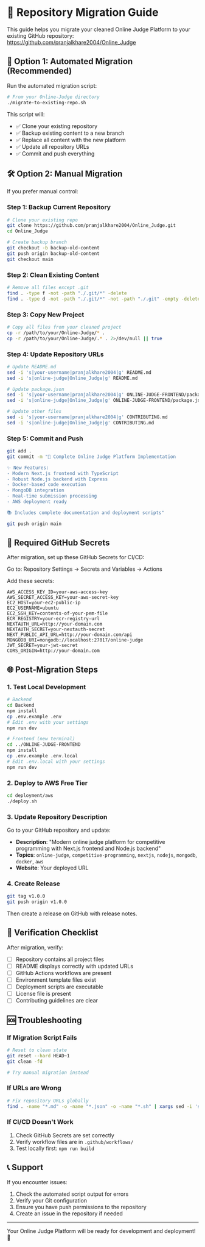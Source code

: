 # 🔄 Repository Migration Guide

This guide helps you migrate your cleaned Online Judge Platform to your existing GitHub repository: https://github.com/pranjalkhare2004/Online_Judge

## 🚀 Option 1: Automated Migration (Recommended)

Run the automated migration script:

```bash
# From your Online-Judge directory
./migrate-to-existing-repo.sh
```

This script will:
- ✅ Clone your existing repository
- ✅ Backup existing content to a new branch
- ✅ Replace all content with the new platform
- ✅ Update all repository URLs
- ✅ Commit and push everything

## 🛠️ Option 2: Manual Migration

If you prefer manual control:

### Step 1: Backup Current Repository
```bash
# Clone your existing repo
git clone https://github.com/pranjalkhare2004/Online_Judge.git
cd Online_Judge

# Create backup branch
git checkout -b backup-old-content
git push origin backup-old-content
git checkout main
```

### Step 2: Clean Existing Content
```bash
# Remove all files except .git
find . -type f -not -path "./.git/*" -delete
find . -type d -not -path "./.git/*" -not -path "./.git" -empty -delete
```

### Step 3: Copy New Project
```bash
# Copy all files from your cleaned project
cp -r /path/to/your/Online-Judge/* .
cp -r /path/to/your/Online-Judge/.* . 2>/dev/null || true
```

### Step 4: Update Repository URLs
```bash
# Update README.md
sed -i 's|your-username|pranjalkhare2004|g' README.md
sed -i 's|online-judge|Online_Judge|g' README.md

# Update package.json
sed -i 's|your-username|pranjalkhare2004|g' ONLINE-JUDGE-FRONTEND/package.json
sed -i 's|online-judge|Online_Judge|g' ONLINE-JUDGE-FRONTEND/package.json

# Update other files
sed -i 's|your-username|pranjalkhare2004|g' CONTRIBUTING.md
sed -i 's|online-judge|Online_Judge|g' CONTRIBUTING.md
```

### Step 5: Commit and Push
```bash
git add .
git commit -m "🚀 Complete Online Judge Platform Implementation

✨ New Features:
- Modern Next.js frontend with TypeScript
- Robust Node.js backend with Express  
- Docker-based code execution
- MongoDB integration
- Real-time submission processing
- AWS deployment ready

📚 Includes complete documentation and deployment scripts"

git push origin main
```

## 🔧 Required GitHub Secrets

After migration, set up these GitHub Secrets for CI/CD:

Go to: Repository Settings → Secrets and Variables → Actions

Add these secrets:
```
AWS_ACCESS_KEY_ID=your-aws-access-key
AWS_SECRET_ACCESS_KEY=your-aws-secret-key
EC2_HOST=your-ec2-public-ip
EC2_USERNAME=ubuntu
EC2_SSH_KEY=contents-of-your-pem-file
ECR_REGISTRY=your-ecr-registry-url
NEXTAUTH_URL=http://your-domain.com
NEXTAUTH_SECRET=your-nextauth-secret
NEXT_PUBLIC_API_URL=http://your-domain.com/api
MONGODB_URI=mongodb://localhost:27017/online-judge
JWT_SECRET=your-jwt-secret
CORS_ORIGIN=http://your-domain.com
```

## 🌐 Post-Migration Steps

### 1. Test Local Development
```bash
# Backend
cd Backend
npm install
cp .env.example .env
# Edit .env with your settings
npm run dev

# Frontend (new terminal)
cd ../ONLINE-JUDGE-FRONTEND
npm install  
cp .env.example .env.local
# Edit .env.local with your settings
npm run dev
```

### 2. Deploy to AWS Free Tier
```bash
cd deployment/aws
./deploy.sh
```

### 3. Update Repository Description
Go to your GitHub repository and update:
- **Description**: "Modern online judge platform for competitive programming with Next.js frontend and Node.js backend"
- **Topics**: `online-judge`, `competitive-programming`, `nextjs`, `nodejs`, `mongodb`, `docker`, `aws`
- **Website**: Your deployed URL

### 4. Create Release
```bash
git tag v1.0.0
git push origin v1.0.0
```

Then create a release on GitHub with release notes.

## 🎯 Verification Checklist

After migration, verify:

- [ ] Repository contains all project files
- [ ] README displays correctly with updated URLs
- [ ] GitHub Actions workflows are present
- [ ] Environment template files exist
- [ ] Deployment scripts are executable
- [ ] License file is present
- [ ] Contributing guidelines are clear

## 🆘 Troubleshooting

### If Migration Script Fails
```bash
# Reset to clean state
git reset --hard HEAD~1
git clean -fd

# Try manual migration instead
```

### If URLs are Wrong
```bash
# Fix repository URLs globally
find . -name "*.md" -o -name "*.json" -o -name "*.sh" | xargs sed -i 's|old-url|new-url|g'
```

### If CI/CD Doesn't Work
1. Check GitHub Secrets are set correctly
2. Verify workflow files are in `.github/workflows/`
3. Test locally first: `npm run build`

## 📞 Support

If you encounter issues:
1. Check the automated script output for errors
2. Verify your Git configuration
3. Ensure you have push permissions to the repository
4. Create an issue in the repository if needed

---

Your Online Judge Platform will be ready for development and deployment! 🎉
